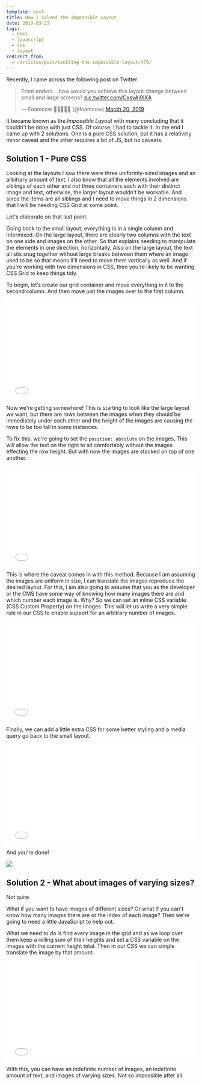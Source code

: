 ```yaml
---
template: post
title: How I Solved the Impossible Layout
date: 2019-03-23
tags:
  - html
  - javascript
  - css
  - layout
redirect_from:
  - /articles/post/tackling-the-impossible-layout/470/
---
```


Recently, I came across the following post on Twitter:

<blockquote class="twitter-tweet" data-lang="en"><p lang="en" dir="ltr">Front enders… how would you achieve this layout change between small and large screens? <a href="https://t.co/CxsvAj9lXA">pic.twitter.com/CxsvAj9lXA</a></p>&mdash; Foamcow 🏴󠁧󠁢󠁷󠁬󠁳󠁿🇬🇧🇪🇺 (@foamcow) <a href="https://twitter.com/foamcow/status/1108290606458175489?ref_src=twsrc%5Etfw">March 20, 2019</a></blockquote>
<script async src="https://platform.twitter.com/widgets.js" charset="utf-8"></script>

It became known as the _Impossible Layout_ with many concluding that it couldn't be done with just CSS. Of course, I had to tackle it. In the end I came up with 2 solutions. One is a pure CSS solution, but it has a relatively minor caveat and the other requires a bit of JS, but no caveats.

## Solution 1 - Pure CSS

Looking at the layouts I saw there were three uniformly-sized images and an arbitrary amount of text. I also know that all the elements involved are siblings of each other and not three containers each with their distinct image and text, otherwise, the larger layout wouldn't be workable. And since the items are all siblings and I need to move things in 2 dimensions that I will be needing CSS Grid at some point.

Let's elaborate on that last point.

Going back to the small layout, everything is in a single column and intermixed. On the large layout, there are clearly two columns with the text on one side and images on the other. So that explains needing to manipulate the elements in one direction, horizontally. Also on the large layout, the text all sits snug together without large breaks between them where an image used to be so that means Ii'll need to move them vertically as well. And if you're working with two dimensions in CSS, then you're likely to be wanting CSS Grid to keep things tidy.

To begin, let’s create our grid container and move everything in it to the second column. And then move just the images over to the first column.

<iframe height="265" style="width: 100%;" scrolling="no" title="Impossible Layout - CSS Grid only" src="//codepen.io/arkmuntasser/embed/eXboKv/?height=265&theme-id=dark&default-tab=html,result" frameborder="no" allowtransparency="true" allowfullscreen="true">
  See the Pen <a href='https://codepen.io/arkmuntasser/pen/eXboKv/'>Impossible Layout - CSS Grid only</a> by Amir R Muntasser
  (<a href='https://codepen.io/arkmuntasser'>@arkmuntasser</a>) on <a href='https://codepen.io'>CodePen</a>.
</iframe>

Now we're getting somewhere! This is starting to look like the large layout we want, but there are rows between the images when they should be immediately under each other and the height of the images are causing the rows to be too tall in some instances.

To fix this, we're going to set the `position: absolute` on the images. This will allow the text on the right to sit comfortably without the images effecting the row height. But with now the images are stacked on top of one another.

<iframe height="265" style="width: 100%;" scrolling="no" title="Impossible Layout - CSS Grid + Absolute Positioning" src="//codepen.io/arkmuntasser/embed/MxZRZJ/?height=265&theme-id=dark&default-tab=html,result" frameborder="no" allowtransparency="true" allowfullscreen="true">
  See the Pen <a href='https://codepen.io/arkmuntasser/pen/MxZRZJ/'>Impossible Layout - CSS Grid + Absolute Positioning</a> by Amir R Muntasser
  (<a href='https://codepen.io/arkmuntasser'>@arkmuntasser</a>) on <a href='https://codepen.io'>CodePen</a>.
</iframe>

This is where the caveat comes in with this method. Because I am assuming the images are uniform in size, I can translate the images reproduce the desired layout. For this, I am also going to assume that you as the developer or the CMS have some way of knowing how many images there are and which number each image is. Why? So we can set an inline CSS variable (CSS Custom Property) on the images. This will let us write a very simple rule in our CSS to enable support for an arbitrary number of images.

<iframe height="265" style="width: 100%;" scrolling="no" title="Impossible Layout - CSS Grid only" src="//codepen.io/arkmuntasser/embed/YgdMgd/?height=265&theme-id=dark&default-tab=html,result" frameborder="no" allowtransparency="true" allowfullscreen="true">
  See the Pen <a href='https://codepen.io/arkmuntasser/pen/YgdMgd/'>Impossible Layout - CSS Grid only</a> by Amir R Muntasser
  (<a href='https://codepen.io/arkmuntasser'>@arkmuntasser</a>) on <a href='https://codepen.io'>CodePen</a>.
</iframe>

Finally, we can add a little extra CSS for some better styling and a media query go back to the small layout.

<iframe height="265" style="width: 100%;" scrolling="no" title="Impossible Layout - Final" src="//codepen.io/arkmuntasser/embed/YgdbKg/?height=265&theme-id=dark&default-tab=html,result" frameborder="no" allowtransparency="true" allowfullscreen="true">
  See the Pen <a href='https://codepen.io/arkmuntasser/pen/YgdbKg/'>Impossible Layout - Final</a> by Amir R Muntasser
  (<a href='https://codepen.io/arkmuntasser'>@arkmuntasser</a>) on <a href='https://codepen.io'>CodePen</a>.
</iframe>

And you're done!

![](https://cdn.glitch.com/2caac55b-1244-4a5a-9e9c-6389d180ccf7%2Ftenor.gif?1553317759077)

## Solution 2 - What about images of varying sizes?

Not quite.

What if you want to have images of different sizes? Or what if you can't know how many images there are or the index of each image? Then we're going to need a little JavaScript to help out.

What we need to do is find every image in the grid and as we loop over them keep a rolling sum of their heights and set a CSS variable on the images with the current height total. Then in our CSS we can simple translate the image by that amount.

<iframe height="265" style="width: 100%;" scrolling="no" title="Impossible Layout - Solved!" src="//codepen.io/arkmuntasser/embed/PLXvWP/?height=265&theme-id=dark&default-tab=html,result" frameborder="no" allowtransparency="true" allowfullscreen="true">
  See the Pen <a href='https://codepen.io/arkmuntasser/pen/PLXvWP/'>Impossible Layout - Solved!</a> by Amir R Muntasser
  (<a href='https://codepen.io/arkmuntasser'>@arkmuntasser</a>) on <a href='https://codepen.io'>CodePen</a>.
</iframe>

With this, you can have an indefinite number of images, an indefinite amount of text, and images of varying sizes. Not so impossible after all.

